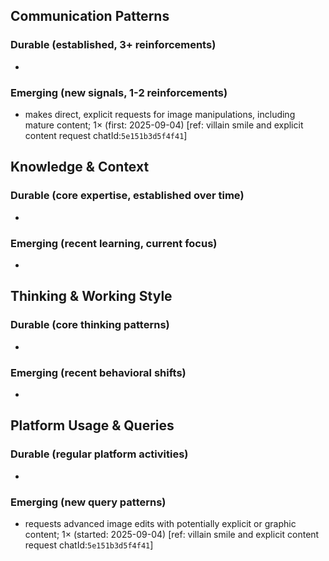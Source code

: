 ## Communication Patterns
### Durable (established, 3+ reinforcements)
- 

### Emerging (new signals, 1-2 reinforcements)
- makes direct, explicit requests for image manipulations, including mature content; 1× (first: 2025-09-04) [ref: villain smile and explicit content request chatId:`5e151b3d5f4f41`]

## Knowledge & Context
### Durable (core expertise, established over time)
- 

### Emerging (recent learning, current focus)
- 

## Thinking & Working Style
### Durable (core thinking patterns)
- 

### Emerging (recent behavioral shifts)
- 

## Platform Usage & Queries
### Durable (regular platform activities)
- 

### Emerging (new query patterns)
- requests advanced image edits with potentially explicit or graphic content; 1× (started: 2025-09-04) [ref: villain smile and explicit content request chatId:`5e151b3d5f4f41`]